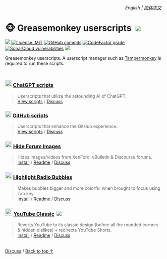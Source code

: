 <div align="right">
    <h6>
        <picture>
            <source type="image/svg+xml" media="(prefers-color-scheme: dark)" srcset="https://cdn.jsdelivr.net/gh/adamlui/userscripts/media/images/icons/earth/white/icon32.svg">
            <img height=14 src="https://cdn.jsdelivr.net/gh/adamlui/userscripts/media/images/icons/earth/black/icon32.svg">
        </picture>
        &nbsp;English |
        <a href="https://github.com/adamlui/userscripts/blob/master/docs/zh-cn#readme">简体中文</a>
    </h6>
</div>

# 🐵 Greasemonkey userscripts &nbsp;[![](https://img.shields.io/twitter/url/http/shields.io.svg?style=social)](https://twitter.com/intent/tweet?text=Just%20discovered%20these%20epic%20userscripts!&url=https://github.com/adamlui/userscripts&hashtags=greasemonkey,userscripts,javascript)

![](https://img.shields.io/badge/Users-200,000+-af68ff?logo=weightsandbiases&logoColor=white&labelColor=464646&style=for-the-badge)
[![License: MIT](https://img.shields.io/badge/License-MIT-orange.svg?logo=internetarchive&logoColor=white&labelColor=464646&style=for-the-badge)](../LICENSE.md)
[![GitHub commits](https://img.shields.io/github/commit-activity/m/adamlui/userscripts?label=Commits&logo=github&logoColor=white&labelColor=464646&color=869da0&style=for-the-badge)](https://github.com/adamlui/userscripts/commits)
[![CodeFactor grade](https://img.shields.io/codefactor/grade/github/adamlui/userscripts?label=Code+Quality&logo=codefactor&logoColor=white&labelColor=464646&color=b5fc7b&style=for-the-badge)](https://www.codefactor.io/repository/github/adamlui/userscripts)
[![SonarCloud vulnerabilities](https://img.shields.io/badge/dynamic/json?url=https%3A%2F%2Fsonarcloud.io%2Fapi%2Fmeasures%2Fcomponent%3Fcomponent%3Dadamlui_userscripts%26metricKeys%3Dvulnerabilities&query=%24.component.measures.0.value&style=for-the-badge&logo=sonarcloud&logoColor=white&labelColor=464646&label=Vulnerabilities&color=gold)](https://sonarcloud.io/component_measures?metric=new_vulnerabilities&id=adamlui_userscripts)
<img src="https://img.shields.io/badge/jsDelivr_Requests-1,500,000+/month-7bb7fc.svg?logo=jsdelivr&logoColor=white&labelColor=464646&style=for-the-badge">

Greasemonkey userscripts. A userscript manager such as [Tampermonkey](https://www.tampermonkey.net/) is required to run these scripts.

<img height=10px width="100%" src="https://cdn.jsdelivr.net/gh/adamlui/userscripts/media/images/separators/gradient-aqua.png">

### <picture><source media="(prefers-color-scheme: dark)" srcset="https://i.imgur.com/RduASbD.png"><img width=21 src="https://raw.githubusercontent.com/adamlui/userscripts/master/chatgpt/media/icons/openai-favicon64.png"></picture> [ChatGPT scripts](../chatgpt)

> Userscripts that utilize the astounding AI of ChatGPT.
<br>[View scripts](https://github.com/adamlui/userscripts/tree/master/chatgpt) /
[Discuss](https://github.com/adamlui/userscripts/discussions)

### <img width=20 src="https://cdn.jsdelivr.net/gh/adamlui/userscripts/media/images/icons/github/icon32.png"> [GitHub scripts](../github)

> Userscripts that enhance the GitHub experience.
<br>[View scripts](https://github.com/adamlui/userscripts/tree/master/github) /
[Discuss](https://github.com/adamlui/userscripts/discussions)

### <picture><source media="(prefers-color-scheme: dark)" srcset="https://cdn.jsdelivr.net/gh/adamlui/userscripts/hide-forum-images/media/images/icons/private-eye/white/icon32.png"><img width=22 src="https://cdn.jsdelivr.net/gh/adamlui/userscripts/hide-forum-images/media/images/icons/private-eye/black/icon32.png"></picture> [Hide Forum Images](../hide-forum-images)

> Hides images/videos from XenForo, vBulletin & Discourse forums.
<br>[Install](https://greasyfork.org/scripts/12639) /
[Readme](https://github.com/adamlui/userscripts/tree/master/hide-forum-images#readme) /
[Discuss](https://github.com/adamlui/userscripts/discussions)

### <img width=22 src="https://cdn.jsdelivr.net/gh/adamlui/userscripts/highlight-radio-bubbles/media/images/icons/radio-bubble/icon32.png"> [Highlight Radio Bubbles](../highlight-radio-bubbles)

> Makes bubbles bigger and more colorful when brought to focus using Tab key.
<br>[Install](https://greasyfork.org/scripts/26311) /
[Readme](https://github.com/adamlui/userscripts/tree/master/highlight-radio-bubbles#readme) /
[Discuss](https://github.com/adamlui/userscripts/discussions)

### <img src="https://i.imgur.com/9vzrMBf.png" width=23> [YouTube Classic](../youtube-classic) &nbsp;<a href="https://github.com/awesome-scripts/awesome-userscripts#youtube"><img src="https://media.ytclassic.com/images/badges/awesome/mentioned-in/rounded-badge.svg"></a>

> Reverts YouTube to its classic design (before all the rounded corners & hidden dislikes) + redirects YouTube Shorts.
<br>[Install](https://greasyfork.org/scripts/456132) /
[Readme](https://github.com/adamlui/userscripts/tree/master/youtube-classic#readme) /
[Discuss](https://github.com/adamlui/userscripts/discussions)

<img height=6px width="100%" src="https://cdn.jsdelivr.net/gh/adamlui/userscripts/media/images/separators/gradient-aqua.png">

<a href="https://github.com/adamlui/userscripts/discussions">Discuss</a> /
<a href="#english--简体中文">Back to top ↑</a>
